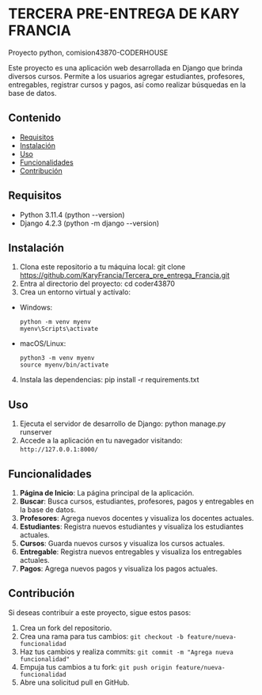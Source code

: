 # TERCERA PRE-ENTREGA DE KARY FRANCIA
Proyecto python, comision43870-CODERHOUSE

Este proyecto es una aplicación web desarrollada en Django que brinda diversos cursos. Permite a los usuarios agregar estudiantes, profesores, entregables, 
registrar cursos y pagos, así como realizar búsquedas en la base de datos.
## Contenido

- [Requisitos](#requisitos)
- [Instalación](#instalación)
- [Uso](#uso)
- [Funcionalidades](#funcionalidades)
- [Contribución](#contribución)

## Requisitos

- Python 3.11.4 (python --version)
- Django 4.2.3 (python -m django --version)

## Instalación

1. Clona este repositorio a tu máquina local: git clone https://github.com/KaryFrancia/Tercera_pre_entrega_Francia.git
2. Entra al directorio del proyecto: cd coder43870
3. Crea un entorno virtual y actívalo:
- Windows:
  ```
  python -m venv myenv
  myenv\Scripts\activate
  ```
- macOS/Linux:
  ```
  python3 -m venv myenv
  source myenv/bin/activate
  ```

4. Instala las dependencias: pip install -r requirements.txt

## Uso

1. Ejecuta el servidor de desarrollo de Django: python manage.py runserver
2. Accede a la aplicación en tu navegador visitando: `http://127.0.0.1:8000/`

## Funcionalidades

1. **Página de Inicio**: La página principal de la aplicación.
2. **Buscar**: Busca cursos, estudiantes, profesores, pagos y entregables en la base de datos.
3. **Profesores**: Agrega nuevos docentes y visualiza los docentes actuales.
4. **Estudiantes**: Registra nuevos estudiantes y visualiza los estudiantes actuales.
5. **Cursos**: Guarda nuevos cursos y visualiza los cursos actuales.
6. **Entregable**: Registra nuevos entregables y visualiza los entregables actuales.
7. **Pagos**: Agrega nuevos pagos y visualiza los pagos actuales.

## Contribución

Si deseas contribuir a este proyecto, sigue estos pasos:

1. Crea un fork del repositorio.
2. Crea una rama para tus cambios: `git checkout -b feature/nueva-funcionalidad`
3. Haz tus cambios y realiza commits: `git commit -m "Agrega nueva funcionalidad"`
4. Empuja tus cambios a tu fork: `git push origin feature/nueva-funcionalidad`
5. Abre una solicitud pull en GitHub.
